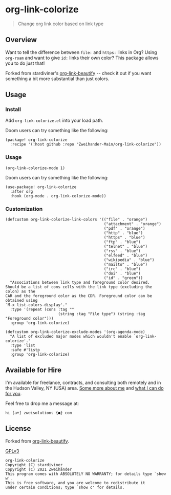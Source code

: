 # org-link-colorize

> Change org link color based on link type

## Overview

Want to tell the difference between `file:` and `https:` links in Org? Using `org-roam` and want to give `id:` links their own color? This package allows you to do just that!

Forked from stardiviner's [org-link-beautify](https://github.com/stardiviner/org-link-beautify) -- check it out if you want something a bit more substantial than just colors.

## Usage

### Install

Add `org-link-colorize.el` into your load path.

Doom users can try something like the following:

```elisp
(package! org-link-colorize
  :recipe '(:host github :repo "Zweihander-Main/org-link-colorize"))
```

### Usage

```elisp
(org-link-colorize-mode 1)
```

Doom users can try something like the following:

```elisp
(use-package! org-link-colorize
  :after org
  :hook (org-mode . org-link-colorize-mode))
```

### Customization

```elisp
(defcustom org-link-colorize-link-colors '(("file" . "orange")
                                           ("attachment" . "orange")
                                           ("pdf" . "orange")
                                           ("http" . "blue")
                                           ("https" . "blue")
                                           ("ftp" . "blue")
                                           ("telnet" . "blue")
                                           ("rss" . "blue")
                                           ("elfeed" . "blue")
                                           ("wikipedia" . "blue")
                                           ("mailto" . "blue")
                                           ("irc" . "blue")
                                           ("doi" . "blue")
                                           ("id" . "green"))
  "Associations between link type and foreground color desired.
Should be a list of cons cells with the link type (excluding the colon) as the
CAR and the foreground color as the CDR. Foreground color can be obtained using
`M-x list-colors-display'."
  :type '(repeat (cons :tag ""
                       (string :tag "File type") (string :tag "Foreground color")))
  :group 'org-link-colorize)
```

```elisp
(defcustom org-link-colorize-exclude-modes '(org-agenda-mode)
  "A list of excluded major modes which wouldn't enable `org-link-colorize'."
  :type 'list
  :safe #'listp
  :group 'org-link-colorize)
```

## Available for Hire

I'm available for freelance, contracts, and consulting both remotely and in the Hudson Valley, NY (USA) area. [Some more about me](https://www.zweisolutions.com/about.html) and [what I can do for you](https://www.zweisolutions.com/services.html).

Feel free to drop me a message at:

```
hi [a+] zweisolutions {●} com
```

## License

Forked from [org-link-beautify](https://github.com/stardiviner/org-link-beautify).

[GPLv3](./LICENSE)

    org-link-colorize
    Copyright (C) stardiviner
    Copyright (C) 2021 Zweihänder
    This program comes with ABSOLUTELY NO WARRANTY; for details type `show w'.
    This is free software, and you are welcome to redistribute it
    under certain conditions; type `show c' for details.
